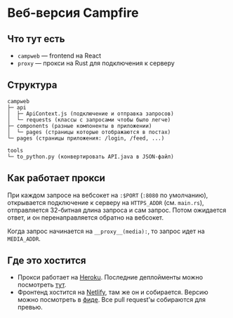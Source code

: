 # Веб-версия Campfire

## Что тут есть

* `campweb` — frontend на React
* `proxy` — прокси на Rust для подключения к серверу

## Структура

```tree
campweb
├─ api
│  ├─ ApiContext.js (подключение и отправка запросов)
│  └─ requests (классы с запросами чтобы было легче)
├─ components (разные компоненты в приложении)
│  └─ pages (страницы которые отображаются в постах)
└─ pages (страницы приложения: /login, /feed, ...)

tools
└─ to_python.py (конвертировать API.java в JSON-файл)
```

## Как работает прокси

При каждом запросе на вебсокет на `:$PORT` (`:8080`
по умолчанию), открывается подключение к серверу на
`HTTPS_ADDR` (см. `main.rs`), отправляется 32-битная
длина запроса и сам запрос. Потом ожидается ответ, и
он перенаправляется обратно на вебсокет.

Когда запрос начинается на `__proxy__(media):`, то
запрос идет на `MEDIA_ADDR`.

## Где это хостится

* Прокси работает на [Heroku](https://heroku.com).
  Последние деплойменты можно посмотреть
  [тут](https://github.com/timas130/campweb/deployments/activity_log?environment=campweb-proxy).
* Фронтенд хостится на [Netlify](https://netlify.com),
  там же он и собирается. Версию можно посмотреть
  в [фиде](https://sit-campweb.netlify.app/feed).
  Все pull request'ы собираются для превью.

